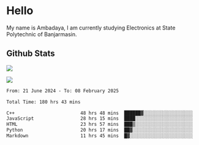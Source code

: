 # Hello

My name is Ambadaya, I am currently studying Electronics at State Polytechnic of Banjarmasin.

## Github Stats
![](https://komarev.com/ghpvc/?username=vorkey&color=41B883&style=for-the-badge)

![](https://readme-stat-vorkey.vercel.app/api/top-langs/?username=vorkey&theme=vue-dark&count_private=true&langs_count=6&size_weight=0.75&count_weight=0.25&layout=compact)

<!-- 
- 👯 I’m looking to collaborate on ... 
- 🤔 I’m looking for help with ...
- 💬 Ask me about ...
- 📫 How to reach me: ...
- 😄 Pronouns: ...
- ⚡ Fun fact: ... -->

<!--START_SECTION:waka-->

```txt
From: 21 June 2024 - To: 08 February 2025

Total Time: 180 hrs 43 mins

C++                        48 hrs 48 mins  ██████▓░░░░░░░░░░░░░░░░░░   26.65 %
JavaScript                 28 hrs 15 mins  ████░░░░░░░░░░░░░░░░░░░░░   15.42 %
HTML                       23 hrs 57 mins  ███▒░░░░░░░░░░░░░░░░░░░░░   13.08 %
Python                     20 hrs 17 mins  ██▓░░░░░░░░░░░░░░░░░░░░░░   11.07 %
Markdown                   11 hrs 45 mins  █▓░░░░░░░░░░░░░░░░░░░░░░░   06.42 %
```

<!--END_SECTION:waka-->
